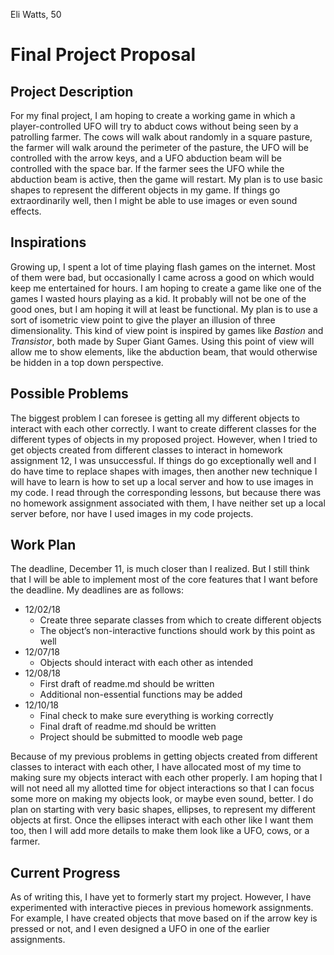 Eli Watts, 50

# Final Project Proposal

## Project Description

For my final project, I am hoping to create a working game in which a player-controlled UFO will try to abduct cows without being seen by a patrolling farmer. The cows will walk about randomly in a square pasture, the farmer will walk around the perimeter of the pasture, the UFO will be controlled with the arrow keys, and a UFO abduction beam will be controlled with the space bar. If the farmer sees the UFO while the abduction beam is active, then the game will restart. My plan is to use basic shapes to represent the different objects in my game. If things go extraordinarily well, then I might be able to use images or even sound effects.

## Inspirations

Growing up, I spent a lot of time playing flash games on the internet. Most of them were bad, but occasionally I came across a good on which would keep me entertained for hours. I am hoping to create a game like one of the games I wasted hours playing as a kid. It probably will not be one of the good ones, but I am hoping it will at least be functional.
My plan is to use a sort of isometric view point to give the player an illusion of three dimensionality. This kind of view point is inspired by games like *Bastion* and *Transistor*, both made by Super Giant Games. Using this point of view will allow me to show elements, like the abduction beam, that would otherwise be hidden in a top down perspective.

## Possible Problems

The biggest problem I can foresee is getting all my different objects to interact with each other correctly. I want to create different classes for the different types of objects in my proposed project. However, when I tried to get objects created from different classes to interact in homework assignment 12, I was unsuccessful.
If things do go exceptionally well and I do have time to replace shapes with images, then another new technique I will have to learn is how to set up a local server and how to use images in my code. I read through the corresponding lessons, but because there was no homework assignment associated with them, I have neither set up a local server before, nor have I used images in my code projects.

## Work Plan

The deadline, December 11, is much closer than I realized. But I still think that I will be able to implement most of the core features that I want before the deadline. My deadlines are as follows:

* 12/02/18
	* Create three separate classes from which to create different objects
	* The object’s non-interactive functions should work by this point as well
* 12/07/18
	* Objects should interact with each other as intended
* 12/08/18
	* First draft of readme.md should be written
	* Additional non-essential functions may be added
* 12/10/18
	* Final check to make sure everything is working correctly
	* Final draft of readme.md should be written
	* Project should be submitted to moodle web page

Because of my previous problems in getting objects created from different classes to interact with each other, I have allocated most of my time to making sure my objects interact with each other properly. I am hoping that I will not need all my allotted time for object interactions so that I can focus some more on making my objects look, or maybe even sound, better. I do plan on starting with very basic shapes, ellipses, to represent my different objects at first. Once the ellipses interact with each other like I want them too, then I will add more details to make them look like a UFO, cows, or a farmer.

## Current Progress

As of writing this, I have yet to formerly start my project. However, I have experimented with interactive pieces in previous homework assignments. For example, I have created objects that move based on if the arrow key is pressed or not, and I even designed a UFO in one of the earlier assignments.

